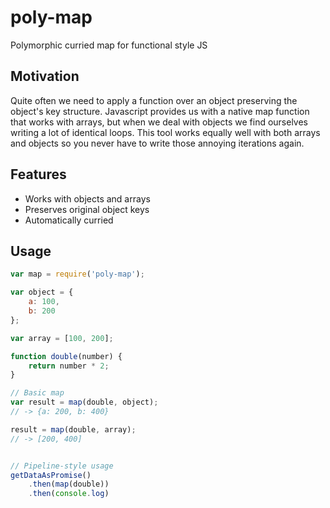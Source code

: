 # poly-map
Polymorphic curried map for functional style JS

## Motivation
Quite often we need to apply a function over an object preserving the object's key structure. Javascript provides us with a native map function that works with arrays, but when we deal with objects we find ourselves writing a lot of identical loops. This tool works equally well with both arrays and objects so you never have to write those annoying iterations again.

## Features
- Works with objects and arrays
- Preserves original object keys
- Automatically curried

## Usage

```javascript
var map = require('poly-map');

var object = {
    a: 100,
    b: 200
};

var array = [100, 200];

function double(number) {
    return number * 2;
}

// Basic map
var result = map(double, object);
// -> {a: 200, b: 400}

result = map(double, array);
// -> [200, 400]


// Pipeline-style usage
getDataAsPromise()
    .then(map(double))
    .then(console.log)
```

